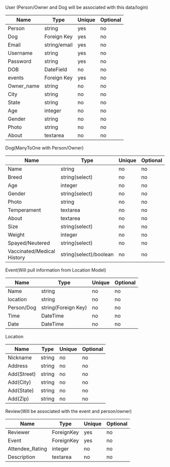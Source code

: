 User (Person/Owner and Dog will be associated with this data/login)

| Name | Type | Unique | Optional |
|------|------|--------|----------|
| Person | string | yes | no |
| Dog | Foreign Key | yes | no |
| Email | string/email | yes | no |
| Username | string | yes | no |
| Password | string | yes | no |
| DOB | DateField | no | no |
| events | Foreign Key | yes | no |
| Owner_name | string | no | no   |
| City | string | no | no |
| State | string | no | no |
| Age | integer | no | no |
| Gender | string | no | no |
| Photo | string | no | no |
| About | textarea | no | no |

Dog(ManyToOne with Person/Owner) 

| Name | Type | Unique | Optional |
|------|------|--------|----------|
| Name | string | no | no |
| Breed | string(select) | no | no |
| Age | integer | no | no |
| Gender | string(select) | no | no |
| Photo | string | no | no |
| Temperament | textarea | no | no |
| About | textarea | no | no |
| Size | string(select) | no | no |
| Weight | integer | no | no |
| Spayed/Neutered | string(select) | no | no |
| Vaccinated/Medical History | string(select)/boolean | no | no |

Event(Will pull information from Location Model) 

| Name | Type | Unique | Optional |
|------|------|--------|----------|
| Name | string | no | no |
| location | string | no | no |
| Person/Dog | string(Foreign Key) | no | no |
| Time | DateTime | no | no |
| Date | DateTime | no | no |

Location

| Name | Type | Unique | Optional |
|------|------|--------|----------|
| Nickname | string | no | no |
| Address | string | no | no |
| Add(Street) | string | no | no |
| Add(City) | string | no | no |
| Add(State) | string | no | no |
| Add(Zip) | string | no | no |

Review(Will be associated with the event and person/owner) 

| Name | Type | Unique | Optional |
|------|------|--------|----------|
| Reviewer | ForeignKey | yes | no |
| Event | ForeignKey | yes | no |
| Attendee_Rating | integer | no | no |
| Description | textarea | no | no |